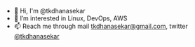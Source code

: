 - 👋 Hi, I'm @tkdhanasekar
- 🔭 I’m interested in Linux, DevOps, AWS
- 📫 Reach me through mail tkdhanasekar@gmail.com, twitter [@tkdhanasekar](https://twitter.com/tkdhanasekar)
